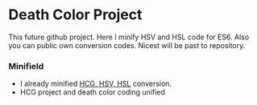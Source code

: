 # Death Color Project

This future github project. Here I minify HSV and HSL code for ES6. Also you can public own conversion codes. Nicest will be past to repository.

### Minifield

- I already minified [HCG, HSV, HSL](https://github.com/acterhd/hcg-color/blob/master/convert/hcg.js) conversion.
- HCG project and death color coding unified
